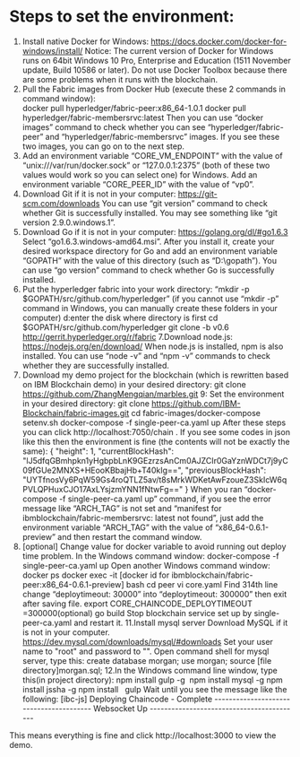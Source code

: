 # Steps to set the environment:

1. Install native Docker for Windows: https://docs.docker.com/docker-for-windows/install/
Notice: The current version of Docker for Windows runs on 64bit Windows 10 Pro, Enterprise and Education (1511 November update, Build 10586 or later). Do not use Docker Toolbox because there are some problems when it runs with the blockchain.
2. Pull the Fabric images from Docker Hub (execute these 2 commands in command window):  
  docker pull hyperledger/fabric-peer:x86_64-1.0.1
  docker pull hyperledger/fabric-membersrvc:latest
Then you can use “docker images” command to check whether you can see “hyperledger/fabric-peer” and “hyperledger/fabric-membersrvc” images. If you see these two images, you can go on to the next step.
3. Add an environment variable “CORE_VM_ENDPOINT” with the value of “unix:///var/run/docker.sock” or “127.0.0.1:2375” (both of these two values would work so you can select one) for Windows.
 Add an environment variable “CORE_PEER_ID” with the value of “vp0”.
4. Download Git if it is not in your computer: https://git-scm.com/downloads
  You can use “git version” command to check whether Git is successfully installed. You may see something like “git version 2.9.0.windows.1”.
5. Download Go if it is not in your computer: https://golang.org/dl/#go1.6.3 
  Select “go1.6.3.windows-amd64.msi”. After you install it, create your desired workspace directory for Go and add an environment variable “GOPATH” with the value of this directory (such as “D:\gopath”).
   You can use “go version” command to check whether Go is successfully installed.
6. Put the hyperledger fabric into your work directory: 
   “mkdir -p $GOPATH/src/github.com/hyperledger” (if you cannot use “mkdir -p” command in Windows, you can manually create these folders in your computer)
   d:enter the disk where directory is first
   cd $GOPATH/src/github.com/hyperledger
   git clone -b v0.6 http://gerrit.hyperledger.org/r/fabric
7.Download node.js: https://nodejs.org/en/download/
  When node.js is installed, npm is also installed. You can use “node -v” and “npm -v” commands to check whether they are successfully installed.
8. Download my demo project for the blockchain (which is rewritten based on IBM Blockchain demo) in your desired directory:
   git clone https://github.com/ZhangMengqian/marbles.git
9: Set the environment in your desired directory: 
  git clone https://github.com/IBM-Blockchain/fabric-images.git
  cd fabric-images/docker-compose
  setenv.sh
  docker-compose -f single-peer-ca.yaml up
After these steps you can click http://localhost:7050/chain . If you see some codes in json like this then the environment is fine (the contents will not be exactly the same):
{
	"height": 1,
	"currentBlockHash": "lJ5dfqGBmhpkn1yHgbpbLnK9GEzrzsAnCm0AJZCIr0GaYznWDCt7j9yC09fGUe2MNXS+HEooKBbajHb+T40kIg==",
	"previousBlockHash": "UYTfnosVy6PqW59Gs4roQTLZ5av/t8sMrkWDKetAwFzoueZ3SkIcW6qPVLQPHuxCJO17AxLYsjzmYNN1fNtwFg=="
} 
When you ran “docker-compose -f single-peer-ca.yaml up” command, if you see the error message like “ARCH_TAG” is not set and “manifest for ibmblockchain/fabric-membersrvc: latest not found”, just add the environment variable “ARCH_TAG” with the value of “x86_64-0.6.1-preview” and then restart the command window.
10. [optional]
	Change value for docker variable to avoid running out deploy time problem.
	In the Windows command window:
	docker-compose -f single-peer-ca.yaml up
	Open another Windows command window:
	docker ps
	docker exec -it [docker id for ibmblockchain/fabric-peer:x86_64-0.6.1-preview] bash
	cd peer
	vi core.yaml
	Find 314th line change “deploytimeout: 30000” into “deploytimeout: 300000” then exit after saving file.
	export CORE_CHAINCODE_DEPLOYTIMEOUT =300000(optional)
	go build
	Stop blockchain service set up by single-peer-ca.yaml and restart it.
11.Install mysql server
  Download MySQL if it is not in your computer.
  https://dev.mysql.com/downloads/mysql/#downloads
  Set your user name to "root" and password to "".
  Open command shell for mysql server, type this:
  create database morgan;
  use morgan;
  source [file directory]morgan.sql;
12.In the Windows command line window, type this(in project directory):
  npm install gulp -g
  npm install mysql -g
  npm install jssha -g
  npm install  
  gulp
 Wait until you see the message like the following:
 [ibc-js] Deploying Chaincode - Complete
 ---------------------------------------- Websocket Up ------------------------------------------

This means everything is fine and click http://localhost:3000 to view the demo. 
